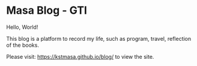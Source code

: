 # Masa Blog - GTI

Hello, World!

This blog is a platform to record my life, such as program, travel, reflection of the books.

Please visit: https://kstmasa.github.io/blog/ to view the site.